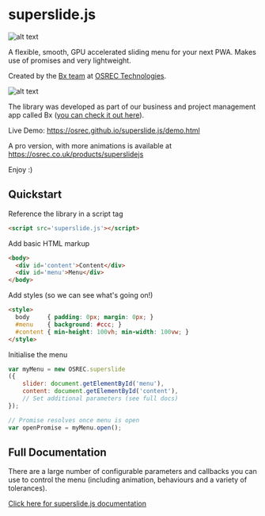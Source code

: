 # superslide.js

![alt text](https://osrec.github.io/superslide.js/logo.png "SuperSlide.js logo")

A flexible, smooth, GPU accelerated sliding menu for your next PWA. Makes use of promises and very lightweight.

Created by the [Bx team](https://usebx.com) at [OSREC Technologies](https://osrec.co.uk). 

![alt text](https://www.usebx.com/web/img/Bx64.png "Bx")

The library was developed as part of our business and project management app called Bx ([you can check it out here](https://usebx.com)).

Live Demo: https://osrec.github.io/superslide.js/demo.html

A pro version, with more animations is available at https://osrec.co.uk/products/superslidejs

Enjoy :)

## Quickstart

Reference the library in a script tag

```html
<script src='superslide.js'></script>
```
Add basic HTML markup

```html
<body>
  <div id='content'>Content</div>
  <div id='menu'>Menu</div>
</body>
```

Add styles (so we can see what's going on!)

```html
<style>
  body     { padding: 0px; margin: 0px; }
  #menu    { background: #ccc; }
  #content { min-height: 100vh; min-width: 100vw; }
</style>
```

Initialise the menu

```javascript
var myMenu = new OSREC.superslide
({
    slider: document.getElementById('menu'),
    content: document.getElementById('content'),
    // Set additional parameters (see full docs)
});

// Promise resolves once menu is open
var openPromise = myMenu.open();
```

## Full Documentation

There are a large number of configurable parameters and callbacks you can use to control the menu (including animation, behaviours and a variety of tolerances).

[Click here for superslide.js documentation](https://osrec.co.uk/products/superslidejs#docs)
